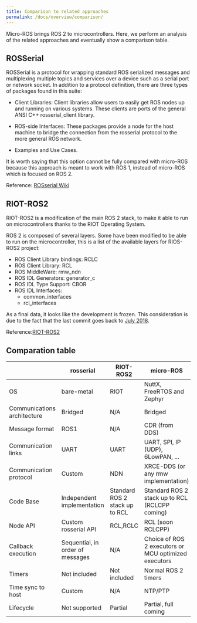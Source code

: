 ```yaml
---
title: Comparison to related approaches
permalink: /docs/overview/comparison/
---
```



Micro-ROS brings ROS 2 to microcontrollers. Here, we perform an analysis of the related approaches and eventually show a comparison table.

## ROSSerial

ROSSerial is a protocol for wrapping standard ROS serialized messages and multiplexing multiple topics and services over a device such as a serial port or network socket. In addition to a protocol definition, there are three types of packages found in this suite:

- Client Libraries: Client libraries allow users to easily get ROS nodes up and running on various systems. These clients are ports of the general ANSI C++ rosserial_client library. 

- ROS-side Interfaces: These packages provide a node for the host machine to bridge the connection from the rosserial protocol to the more general ROS network.

- Examples and Use Cases. 

It is worth saying that this option cannot be fully compared with micro-ROS because this approach is meant to work with ROS 1, instead of micro-ROS which is focused on ROS 2.

Reference: [ROSserial Wiki](http://wiki.ros.org/rosserial)

## RIOT-ROS2

RIOT-ROS2 is a modification of the main ROS 2 stack, to make it able to run on microcontrollers thanks to the RIOT Operating System.

ROS 2 is composed of several layers. Some have been modified to be able to run on the microcontroller, this is a list of the available layers for RIOS-ROS2 project:
- ROS Client Library bindings: RCLC
- ROS Client Library: RCL
- ROS MiddleWare: rmw_ndn
- ROS IDL Generators: generator_c
- ROS IDL Type Support: CBOR
- ROS IDL Interfaces:
    - common_interfaces
    - rcl_interfaces

As a final data, it looks like the development is frozen. This consideration is due to the fact that the last commit goes back to [July 2018](https://github.com/astralien3000/riot-ros2/commits/master).

Reference:[RIOT-ROS2](https://github.com/astralien3000/riot-ros2/wiki)

## Comparation table

|  | rosserial | RIOT-ROS2 | micro-ROS |
|-------|-----------|-----------|-----------|
| OS | bare-metal | RIOT | NuttX, FreeRTOS and Zephyr |
| Communications architecture | Bridged | N/A| Bridged |
| Message format | ROS1 | N/A |CDR (from DDS) |
| Communication links | UART | UART | UART, SPI, IP (UDP), 6LowPAN, ... |
| Communication protocol | Custom | NDN | XRCE-DDS (or any rmw implementation) |
| Code Base | Independent implementation | Standard ROS 2 stack up to RCL | Standard ROS 2 stack up to RCL (RCLCPP coming) |
| Node API | Custom rosserial API | RCL,RCLC | RCL (soon RCLCPP) |
| Callback execution | Sequential, in order of messages | N/A | Choice of ROS 2 executors or MCU optimized executors |
| Timers | Not included | Not included | Normal ROS 2 timers |
| Time sync to host | Custom | N/A | NTP/PTP |
| Lifecycle | Not supported | Partial | Partial, full coming |
